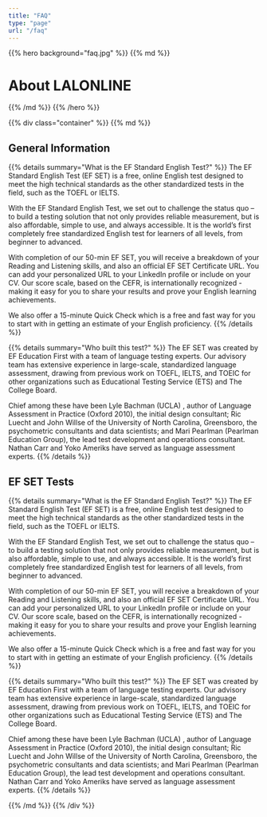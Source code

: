 ```yaml
---
title: "FAQ"
type: "page"
url: "/faq"
---
```


{{% hero background="faq.jpg" %}}
{{% md %}}
# About LALONLINE
{{% /md %}}
{{% /hero %}}


{{% div class="container" %}}
{{% md %}}


## General Information

{{% details summary="What is the EF Standard English Test?" %}}
The EF Standard English Test (EF SET) is a free, online English test designed to meet the high technical standards as the other standardized tests in the field, such as the TOEFL or IELTS.

With the EF Standard English Test, we set out to challenge the status quo – to build a testing solution that not only provides reliable measurement, but is also affordable, simple to use, and always accessible. It is the world’s first completely free standardized English test for learners of all levels, from beginner to advanced.

With completion of our 50-min EF SET, you will receive a breakdown of your Reading and Listening skills, and also an official EF SET Certificate URL. You can add your personalized URL to your LinkedIn profile or include on your CV. Our score scale, based on the CEFR, is internationally recognized - making it easy for you to share your results and prove your English learning achievements.

We also offer a 15-minute Quick Check which is a free and fast way for you to start with in getting an estimate of your English proficiency.
{{% /details %}}



{{% details summary="Who built this test?" %}}
The EF SET was created by EF Education First with a team of language testing experts. Our advisory team has extensive experience in large-scale, standardized language assessment, drawing from previous work on TOEFL, IELTS, and TOEIC for other organizations such as Educational Testing Service (ETS) and The College Board.

Chief among these have been Lyle Bachman (UCLA) , author of Language Assessment in Practice (Oxford 2010), the initial design consultant; Ric Luecht and John Willse of the University of North Carolina, Greensboro, the psychometric consultants and data scientists; and Mari Pearlman (Pearlman Education Group), the lead test development and operations consultant. Nathan Carr and Yoko Ameriks have served as language assessment experts.
{{% /details %}}


## EF SET Tests


{{% details summary="What is the EF Standard English Test?" %}}
The EF Standard English Test (EF SET) is a free, online English test designed to meet the high technical standards as the other standardized tests in the field, such as the TOEFL or IELTS.

With the EF Standard English Test, we set out to challenge the status quo – to build a testing solution that not only provides reliable measurement, but is also affordable, simple to use, and always accessible. It is the world’s first completely free standardized English test for learners of all levels, from beginner to advanced.

With completion of our 50-min EF SET, you will receive a breakdown of your Reading and Listening skills, and also an official EF SET Certificate URL. You can add your personalized URL to your LinkedIn profile or include on your CV. Our score scale, based on the CEFR, is internationally recognized - making it easy for you to share your results and prove your English learning achievements.

We also offer a 15-minute Quick Check which is a free and fast way for you to start with in getting an estimate of your English proficiency.
{{% /details %}}



{{% details summary="Who built this test?" %}}
The EF SET was created by EF Education First with a team of language testing experts. Our advisory team has extensive experience in large-scale, standardized language assessment, drawing from previous work on TOEFL, IELTS, and TOEIC for other organizations such as Educational Testing Service (ETS) and The College Board.

Chief among these have been Lyle Bachman (UCLA) , author of Language Assessment in Practice (Oxford 2010), the initial design consultant; Ric Luecht and John Willse of the University of North Carolina, Greensboro, the psychometric consultants and data scientists; and Mari Pearlman (Pearlman Education Group), the lead test development and operations consultant. Nathan Carr and Yoko Ameriks have served as language assessment experts.
{{% /details %}}


{{% /md %}}
{{% /div %}}
